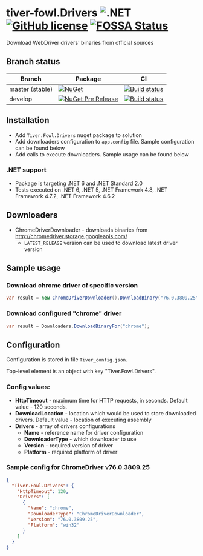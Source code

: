 # tiver-fowl.Drivers ![.NET](https://img.shields.io/badge/.NET-6-blue)  [![GitHub license](https://img.shields.io/badge/license-MIT-blue.svg)](https://raw.githubusercontent.com/MrHant/tiver-fowl/master/LICENSE) [![FOSSA Status](https://app.fossa.com/api/projects/git%2Bgithub.com%2FMrHant%2Ftiver-fowl.Drivers.svg?type=shield)](https://app.fossa.com/projects/git%2Bgithub.com%2FMrHant%2Ftiver-fowl.Drivers?ref=badge_shield)


Download WebDriver drivers' binaries from official sources

## Branch status

| Branch | Package | CI  |
| ------ | ------- | --- |
| master (stable) | [![NuGet](https://img.shields.io/nuget/v/Tiver.Fowl.Drivers.svg)](https://www.nuget.org/packages/Tiver.Fowl.Drivers) | [![Build status](https://ci.appveyor.com/api/projects/status/s6xak6m2jc2mijnt/branch/master?svg=true)](https://ci.appveyor.com/project/MrHant/tiver-fowl-drivers/branch/master) |
| develop | [![NuGet Pre Release](https://img.shields.io/nuget/vpre/Tiver.Fowl.Drivers.svg)](https://www.nuget.org/packages/Tiver.Fowl.Drivers/absoluteLatest) | [![Build status](https://ci.appveyor.com/api/projects/status/s6xak6m2jc2mijnt/branch/develop?svg=true)](https://ci.appveyor.com/project/MrHant/tiver-fowl-drivers/branch/develop) |

## Installation
* Add ```Tiver.Fowl.Drivers``` nuget package to solution
* Add downloaders configuration to ```app.config``` file. Sample configuration can be found below
* Add calls to execute downloaders. Sample usage can be found below

### .NET support
* Package is targeting .NET 6 and .NET Standard 2.0
* Tests executed on .NET 6, .NET 5, .NET Framework 4.8, .NET Framework 4.7.2, .NET Framework 4.6.2

## Downloaders
* ChromeDriverDownloader - downloads binaries from http://chromedriver.storage.googleapis.com/
  * ```LATEST_RELEASE``` version can be used to download latest driver version

## Sample usage
### Download chrome driver of specific version

```c#
var result = new ChromeDriverDownloader().DownloadBinary("76.0.3809.25", "win32");
```

### Download configured "chrome" driver

```c#
var result = Downloaders.DownloadBinaryFor("chrome");
```

## Configuration

Configuration is stored in file `Tiver_config.json`. 

Top-level element is an object with key "Tiver.Fowl.Drivers".

### Config values:

* **HttpTimeout** - maximum time for HTTP requests, in seconds. Default value - 120 seconds.
* **DownloadLocation** - location which would be used to store downloaded drivers. Default value - location of executing assembly
* **Drivers** - array of drivers configurations
  * **Name** - reference name for driver configuration
  * **DownloaderType** - which downloader to use
  * **Version** - required version of driver
  * **Platform** - required platform of driver

### Sample config for ChromeDriver v76.0.3809.25

```json
{
  "Tiver.Fowl.Drivers": {
    "HttpTimeout": 120,
    "Drivers": [
      {
        "Name": "chrome",
        "DownloaderType": "ChromeDriverDownloader",
        "Version": "76.0.3809.25",
        "Platform": "win32"
      }
    ]
  }
}
```
